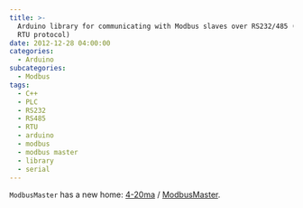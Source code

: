 ```yaml
---
title: >-
  Arduino library for communicating with Modbus slaves over RS232/485 (via
  RTU protocol)
date: 2012-12-28 04:00:00
categories:
  - Arduino
subcategories:
  - Modbus
tags:
  - C++
  - PLC
  - RS232
  - RS485
  - RTU
  - arduino
  - modbus
  - modbus master
  - library
  - serial
---
```


`ModbusMaster` has a new home: <nop class="fa fa-github"> [4-20ma](https://github.com/4-20ma) / [ModbusMaster](https://github.com/4-20ma/ModbusMaster).
